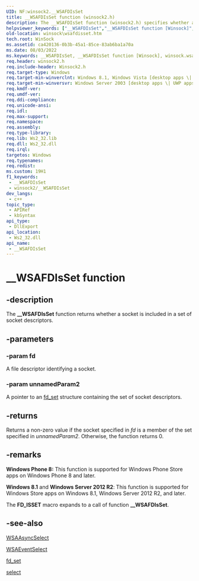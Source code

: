 ```yaml
---
UID: NF:winsock2.__WSAFDIsSet
title: __WSAFDIsSet function (winsock2.h)
description: The __WSAFDIsSet function (winsock2.h) specifies whether a socket is included in a set of socket descriptors.  
helpviewer_keywords: ["__WSAFDIsSet","__WSAFDIsSet function [Winsock]","winsock.wsafdisset","winsock/__WSAFDIsSet"]
old-location: winsock\wsafdisset.htm
tech.root: WinSock
ms.assetid: ca420136-0b3b-45a1-85ce-83ab6ba1a70a
ms.date: 08/03/2022
ms.keywords: __WSAFDIsSet, __WSAFDIsSet function [Winsock], winsock.wsafdisset, winsock/__WSAFDIsSet
req.header: winsock2.h
req.include-header: Winsock2.h
req.target-type: Windows
req.target-min-winverclnt: Windows 8.1, Windows Vista [desktop apps \| UWP apps]
req.target-min-winversvr: Windows Server 2003 [desktop apps \| UWP apps]
req.kmdf-ver: 
req.umdf-ver: 
req.ddi-compliance: 
req.unicode-ansi: 
req.idl: 
req.max-support: 
req.namespace: 
req.assembly: 
req.type-library: 
req.lib: Ws2_32.lib
req.dll: Ws2_32.dll
req.irql: 
targetos: Windows
req.typenames: 
req.redist: 
ms.custom: 19H1
f1_keywords:
 - __WSAFDIsSet
 - winsock2/__WSAFDIsSet
dev_langs:
 - c++
topic_type:
 - APIRef
 - kbSyntax
api_type:
 - DllExport
api_location:
 - Ws2_32.dll
api_name:
 - __WSAFDIsSet
---
```


# __WSAFDIsSet function


## -description

The **__WSAFDIsSet** function returns whether a socket is included in a set of socket descriptors.

## -parameters

### -param fd

A file descriptor identifying a socket.

### -param unnamedParam2

A pointer to an [fd_set](/windows/win32/api/winsock2/ns-winsock2-fd_set) structure containing the set of socket descriptors.

## -returns

Returns a non-zero value if the socket specified in *fd* is a member of the set specified in *unnamedParam2*. Otherwise, the function returns 0.

## -remarks

**Windows Phone 8:** This function is supported for Windows Phone Store apps on Windows Phone 8 and later.

**Windows 8.1** and **Windows Server 2012 R2**: This function is supported for Windows Store apps on Windows 8.1, Windows Server 2012 R2, and later.

The **FD_ISSET** macro expands to a call of function **__WSAFDIsSet**.

## -see-also

[WSAAsyncSelect](/windows/win32/api/winsock2/nf-winsock2-wsaasyncselect)

[WSAEventSelect](/windows/win32/api/winsock2/nf-winsock2-wsaeventselect)

[fd_set](/windows/win32/api/winsock2/ns-winsock2-fd_set)

[select](/windows/win32/api/winsock2/nf-winsock2-select)
